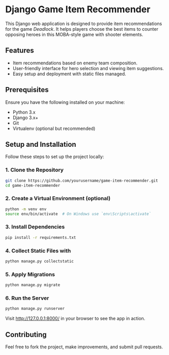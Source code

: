 # Django Game Item Recommender

This Django web application is designed to provide item recommendations for the game *Deadlock*. It helps players choose the best items to counter opposing heroes in this MOBA-style game with shooter elements.

## Features
- Item recommendations based on enemy team composition.
- User-friendly interface for hero selection and viewing item suggestions.
- Easy setup and deployment with static files managed.

## Prerequisites

Ensure you have the following installed on your machine:
- Python 3.x
- Django 3.x+
- Git
- Virtualenv (optional but recommended)

## Setup and Installation

Follow these steps to set up the project locally:

### 1. Clone the Repository

```bash
git clone https://github.com/yourusername/game-item-recommender.git
cd game-item-recommender
```

### 2. Create a Virtual Environment (optional)

```bash
python -m venv env
source env/bin/activate  # On Windows use `env\Scripts\activate`
```

### 3. Install Dependencies

```bash
pip install -r requirements.txt
```

### 4. Collect Static Files with

```bash
python manage.py collectstatic
```

### 5. Apply Migrations

```bash
python manage.py migrate
```

### 6. Run the Server

```bash
python manage.py runserver
```

Visit http://127.0.0.1:8000/ in your browser to see the app in action.

## Contributing

Feel free to fork the project, make improvements, and submit pull requests.